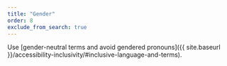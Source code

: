 ```yaml
---
title: "Gender"
order: 8
exclude_from_search: true
---
```


Use [gender-neutral terms and avoid gendered pronouns]({{ site.baseurl }}/accessibility-inclusivity/#inclusive-language-and-terms).
